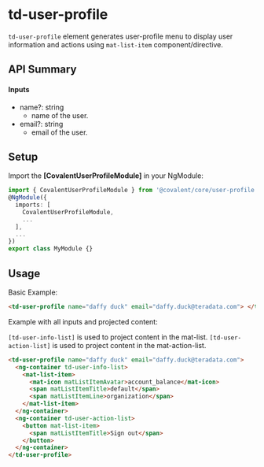 # td-user-profile

`td-user-profile` element generates user-profile menu to display user information and actions using `mat-list-item` component/directive.

## API Summary

#### Inputs

- name?: string
  - name of the user.
- email?: string
  - email of the user.

## Setup

Import the **[CovalentUserProfileModule]** in your NgModule:

```typescript
import { CovalentUserProfileModule } from '@covalent/core/user-profile';
@NgModule({
  imports: [
    CovalentUserProfileModule,
    ...
  ],
  ...
})
export class MyModule {}
```

## Usage

Basic Example:

```html
<td-user-profile name="daffy duck" email="daffy.duck@teradata.com"> </td-user-profile>
```

Example with all inputs and projected content:

`[td-user-info-list]` is used to project content in the mat-list.
`[td-user-action-list]` is used to project content in the mat-action-list.

```html
<td-user-profile name="daffy duck" email="daffy.duck@teradata.com">
  <ng-container td-user-info-list>
    <mat-list-item>
      <mat-icon matListItemAvatar>account_balance</mat-icon>
      <span matListItemTitle>default</span>
      <span matListItemLine>organization</span>
    </mat-list-item>
  </ng-container>
  <ng-container td-user-action-list>
    <button mat-list-item>
      <span matListItemTitle>Sign out</span>
    </button>
  </ng-container>
</td-user-profile>
```
